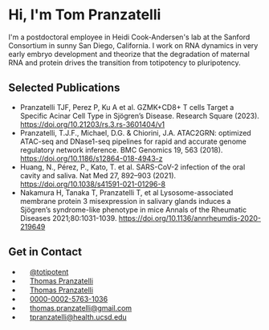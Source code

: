 # Hi, I'm Tom Pranzatelli

I'm a postdoctoral employee in Heidi Cook-Andersen's lab at the Sanford Consortium in sunny San Diego, California. I work on RNA dynamics in very early embryo development and theorize that the degradation of maternal RNA and protein drives the transition from totipotency to pluripotency.

## Selected Publications

- Pranzatelli TJF, Perez P, Ku A et al. GZMK+CD8+ T cells Target a Specific Acinar Cell Type in Sjögren’s Disease. Research Square (2023). https://doi.org/10.21203/rs.3.rs-3601404/v1
- Pranzatelli, T.J.F., Michael, D.G. & Chiorini, J.A. ATAC2GRN: optimized ATAC-seq and DNase1-seq pipelines for rapid and accurate genome regulatory network inference. BMC Genomics 19, 563 (2018). https://doi.org/10.1186/s12864-018-4943-z
- Huang, N., Pérez, P., Kato, T. et al. SARS-CoV-2 infection of the oral cavity and saliva. Nat Med 27, 892–903 (2021). https://doi.org/10.1038/s41591-021-01296-8
- Nakamura H, Tanaka T, Pranzatelli T, et al Lysosome-associated membrane protein 3 misexpression in salivary glands induces a Sjögren’s syndrome-like phenotype in mice Annals of the Rheumatic Diseases 2021;80:1031-1039. https://doi.org/10.1136/annrheumdis-2020-219649

## Get in Contact

- <img src="https://upload.wikimedia.org/wikipedia/commons/7/7a/Bluesky_Logo.svg" width=15px> [@totipotent](https://bsky.app/profile/totipotent.bsky.social)
- <img src="https://encrypted-tbn0.gstatic.com/images?q=tbn:ANd9GcQMHXo6ehgiPrBnOlRWETEdbeGVAhwjZ0Dkew&s" width=15px> [Thomas Pranzatelli](https://www.researchgate.net/profile/Thomas-Pranzatelli?ev=hdr_xprf)
- <img src="https://upload.wikimedia.org/wikipedia/commons/8/81/LinkedIn_icon.svg" width=15px> [Thomas Pranzatelli](https://www.linkedin.com/in/totipotent)
- <img src="https://orcid.org/assets/vectors/orcid.logo.icon.svg" width=15px> [0000-0002-5763-1036](https://orcid.org/0000-0002-5763-1036)
- <img src="https://cdn.worldvectorlogo.com/logos/official-gmail-icon-2020-.svg" width=15px> thomas.pranzatelli@gmail.com
- <img src="https://recstaff.ucsd.edu/_images/triton-graphic/Trident_Blue.jpg" width=15px> tpranzatelli@health.ucsd.edu
